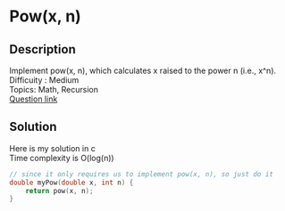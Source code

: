 # Pow(x, n)
## Description
Implement pow(x, n), which calculates x raised to the power n (i.e., x^n).
<br>Difficuity : Medium
<br>Topics: Math, Recursion
<br>[Question link](https://leetcode.com/problems/powx-n/)

## Solution
Here is my solution in c
<br>Time complexity is O(log(n))
```C
// since it only requires us to implement pow(x, n), so just do it
double myPow(double x, int n) {
    return pow(x, n);
}
```
